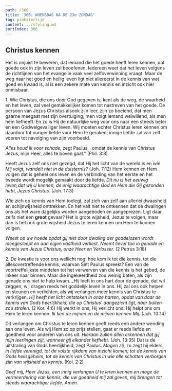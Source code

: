 ```yaml
---
path: /366
title: '366: WOENSDAG NA DE 23e ZONDAG'
tag: pinkstertijd
content: ../styling.md
sortIndex: 366
---
```


## Christus kennen

Het is onjuist te beweren, dat iemand die het goede heeft leren kennen, dat goede ook in zijn leven zal beoefenen. Iedereen weet dat het leven volgens de richtlijnen van het evangelie vaak veel zelfoverwinning vraagt. Maar de weg naar het goed en heilig leven ligt niet allereerst in de kennis van wat goed en kwaad is, al is een zekere mate van kennis en inzicht ook hier onmisbaar. 

1\. Wie Christus, die ons door God gegeven is, kent als de weg, de waarheid en het leven, zal veel gemakkelijker komen tot nastreven van het goede. De persoon van Jezus Christus alsook zijn leer, zijn zo boeiend, dat men gaarne meegaat met zijn overtuiging; men volgt iemand welwillend, als men hem liefheeft. En zo is Hij de natuurlijke weg voor ons naar een steeds beter en een Godwelgevalliger leven. Wij moeten echter Christus leren kènnen om daardoor tot vuriger liefde voor Hem te geraken; innige liefde zal van zelf voeren tot navolging van zijn voorbeeld.

_Alles houd ik voor schade,_ zegt Paulus, _omdat de kennis van Christus Jezus, mijn Heer, alles te boven gaat." (Phil. 3:8)

Heeft Jezus zelf ons niet gezegd, dat Hij het licht van de wereld is en _wie Mij volgt, wandelt niet in de duisternis_? (Joh. 7:12) Hem kennen en Hem volgen dat is geheel ons leven en de verbinding van het eerste en het tweede wordt mogelijk gemaakt door de liefde. _Dit nu is het eeuwig leven,dat wij U kennen, de enig waarachtige God en Hem die Gij gezonden hebt, Jezus Christus._ (Joh. 17:3)

Wie zich op kennis van Hem toelegt, zal zich van zelf aan allerlei dwaasheid en schijnwijsheid onttrekken. En het valt niet te ontkennen dat de dwalingen ons als het ware dagelijks worden aangeboden en aangeprezen. Ligt daar zelfs niet een __groot__ gevaar? Het is grote wijsheid, Jezus te volgen, maar dan is het ook grote wijsheid Jezus te leren kennen om Hem te kunnen volgen.

_Weest op uw hoede opdat gij niet door dwaling der goddelozen wordt meegesleept en aan eigen vastheid verliest. Neemt liever toe in genade en kennis van Jezus Christus, onze Heer en Verlosser._ (2 Petrus 3:18)

2\. De kwestie is voor ons wellicht nog: hoe kom ik tot die kennis, tot die allesovertreffende kennis, waarvan Sint Paulus spreekt? Een van de voortreffelijkste middelen tot het verwerven van die kennis is het gebed, de inkeer naar binnen. Maar die ingekeerdheid zou weinig baten, als zijn genade ons niet te hulp kwam. _Hij leeft in ons hart door de genade, dat wil zeggen, wij dragen reeds het goddelijk leven in ons. Hij zal ons ook helpen en steunen en verlichten, als wij verlangen meer kennis van Christus te verkrijgen. _Hij heeft het licht ontstoken in onze harten, opdat van daar de kennis van Gods heerlijkheid, die op Christus' aangezicht ligt, naar buiten zou stralen._ (2 Kor. 4:6) Hij werkt in ons, Hij verlicht ons: Hij helpt ons om Hem te leren kennen: _Ik ken de mijnen en de mijnen kennen Mij._ (Joh. 10:14)

Dit verlangen om Christus te leren kennen geeft reeds een andere wending aan ons leven. Als wij Hem zo op prijs stellen, gaat er reeds liefde en goedheid voor anderen van ons uit. _Hieraan zullen allen erkennen dat gij mijn leerlingen zijt, wanneer gij elkander liefhebt._ (Joh. 13:35) Dat is de uitstraling van Gods heerlijkheid, zegt Paulus. _Mogen zij,_ zo zegt hij elders, _in liefde verenigd, tot de volste rijkdom van inzicht komen; tot de kennis van Gods heilsgeheim, tot de kennis van Christus in wie alle schatten verborgen zijn van wijsheid en kennis._ (Kol. 2:2)

_Geef mij, Heer Jezus, een innig verlangen U te leren kennen en moge de vermeerdering van kennis, die uw goedheid mij zal geven, mij brengen tot steeds waarachtiger liefde. Amen._
